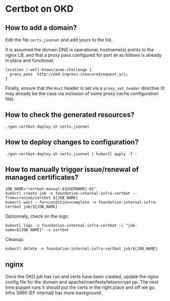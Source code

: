 # Certbot on OKD

## How to add a domain?

Edit the file `certs.jsonnet` and add yours to the list. 

It is assumed the domain DNS is operational, hostname(s) points to the nginx LB, and that a proxy pass configured for port `80` as follows is already in place and functional:

```nginx
location /.well-known/acme-challenge {
  proxy_pass  http://okd-ingress-insecure$request_uri;
}
```

Finally, ensure that the `Host` header is set via a `proxy_set_header` directive (it may already be the case via inclusion of some proxy cache configuration file).

## How to check the generated resources?

```
./gen-certbot-deploy.sh certs.jsonnet
```

## How to deploy changes to configuration?

```
./gen-certbot-deploy.sh certs.jsonnet | kubectl apply -f -
```

## How to manually trigger issue/renewal of managed certificates?

```
JOB_NAME="certbot-manual-${USERNAME}-01"
kubectl create job -n foundation-internal-infra-certbot --from=cronjob/certbot ${JOB_NAME}
kubectl wait --for=condition=complete -n foundation-internal-infra-certbot job/${JOB_NAME}
```

Optionnaly, check on the logs:

```
kubectl logs -n foundation-internal-infra-certbot -l "job-name=${JOB_NAME}" -c certbot
```

Cleanup:

```
kubectl delete -n foundation-internal-infra-certbot job/${JOB_NAME}
```

## nginx
Once the OKD job has run and certs have been created, update the nginx config file for the domain and apache/manifests/letsencrypt.pp. The next time puppet runs it should put the certs in the right place and off we go.  Infra 3966 (EF internal) has more background.
